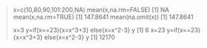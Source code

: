 > x=c(10,80,90,101:200,NA)
> mean(x,na.rm=FALSE)
[1] NA
> mean(x,na.rm=TRUE)
[1] 147.8641
> mean(na.omit(x))
[1] 147.8641
> 
> x=3
> y=if(x==23){x=x^3+3} else{x=x^2-3}
> y
[1] 6
> x=23
> y=if(x==23){x=x^3+3} else{x=x^2-3}
> y
[1] 12170
> 
